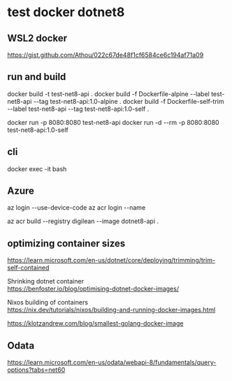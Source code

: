 # test docker dotnet8

## WSL2 docker

https://gist.github.com/Athou/022c67de48f1cf6584ce6c194af71a09

## run and build

docker build -t test-net8-api .
docker build -f Dockerfile-alpine --label test-net8-api --tag test-net8-api:1.0-alpine .
docker build -f Dockerfile-self-trim --label test-net8-api --tag test-net8-api:1.0-self .

docker run -p 8080:8080 test-net8-api
docker run -d --rm -p 8080:8080 test-net8-api:1.0-self

## cli

docker exec -it <mycontainer> bash

## Azure

az login --use-device-code
az acr login --name

az acr build --registry digilean --image dotnet8-api .

## optimizing container sizes

https://learn.microsoft.com/en-us/dotnet/core/deploying/trimming/trim-self-contained

Shrinking dotnet container  
https://benfoster.io/blog/optimising-dotnet-docker-images/


Nixos building of containers  
https://nix.dev/tutorials/nixos/building-and-running-docker-images.html

https://klotzandrew.com/blog/smallest-golang-docker-image

## Odata

https://learn.microsoft.com/en-us/odata/webapi-8/fundamentals/query-options?tabs=net60

